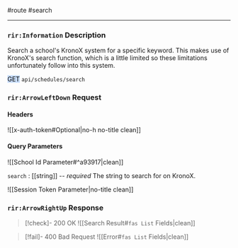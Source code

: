 #route #search

---
### `rir:Information` Description
Search a school's KronoX system for a specific keyword. This makes use of KronoX's search function, which is a little limited so these limitations unfortunately follow into this system.

<mark style="background: #ADCCFFA6;">GET</mark> `api/schedules/search`
### `rir:ArrowLeftDown` Request

#### Headers

![[x-auth-token#Optional|no-h no-title clean]]

#### Query Parameters

![[School Id Parameter#^a93917|clean]]

`search` : [[string]] -- *required*
The string to search for on KronoX.

![[Session Token Parameter|no-title clean]]

### `rir:ArrowRightUp` Response

> [!check]- 200 OK
> ![[Search Result#`fas List` Fields|clean]]

> [!fail]- 400 Bad Request
![[Error#`fas List` Fields|clean]]

